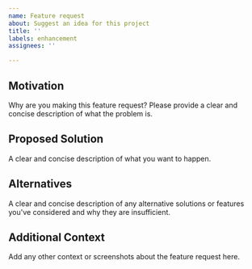 ```yaml
---
name: Feature request
about: Suggest an idea for this project
title: ''
labels: enhancement
assignees: ''

---
```


## Motivation
Why are you making this feature request?
Please provide a clear and concise description of what the problem is.

## Proposed Solution
A clear and concise description of what you want to happen.

## Alternatives
A clear and concise description of any alternative solutions or features you've considered and why they are insufficient.

## Additional Context
Add any other context or screenshots about the feature request here.
